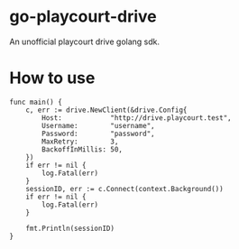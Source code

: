 # go-playcourt-drive
An unofficial playcourt drive golang sdk.

# How to use
```
func main() {
	c, err := drive.NewClient(&drive.Config{
		Host:            "http://drive.playcourt.test",
		Username:        "username",
		Password:        "password",
		MaxRetry:        3,
		BackoffInMillis: 50,
	})
	if err != nil {
		log.Fatal(err)
	}
	sessionID, err := c.Connect(context.Background())
	if err != nil {
		log.Fatal(err)
	}

	fmt.Println(sessionID)
}
```